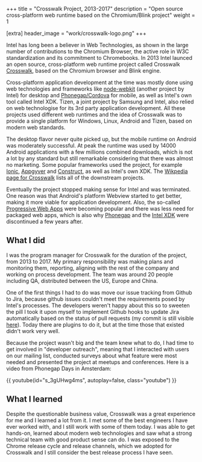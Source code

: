 +++
title = "Crosswalk Project, 2013-2017"
description = "Open source cross-platform web runtime based on the Chromium/Blink project"
weight = 1

[extra]
header_image = "work/crosswalk-logo.png"
+++

Intel has long been a believer in Web Technologies, as shown in the large number of contributions to the Chromium Browser, the active role in W3C standardization and its commitment to Chromebooks. In 2013 Intel launced an open source, cross-platform web runtime project called Crosswalk [Crosswalk](https://github.com/crosswalk-project/crosswalk), based on the Chromium browser and Blink engine. 

Cross-platform application development at the time was mostly done using web technologies and frameworks like [node-webkit](https://nwjs.io/) (another project by Intel) for desktop and [Phonegap/Cordova](https://cordova.apache.org/) for mobile, as well as Intel's own tool called Intel XDK. Tizen, a joint project by Samsung and Intel, also relied on web technologise for its 3rd party application development. All these projects used different web runtimes and the idea of Crosswalk was to provide a single platform for Windows, Linux, Android and Tizen, based on modern web standards. 

The desktop flavor never quite picked up, but the mobile runtime on Android was moderately successful. At peak the runtime was used by 14000 Android applications with a few millions combined downloads, which is not a lot by any standard but still remarkable considering that there was almost no marketing. Some popular frameworks used the project, for example [Ionic](https://ionicframework.com/), [Appgyver](https://www.appgyver.com/) and [Construct](https://www.construct.net/en), as well as Intel's own XDK. The [Wikpedia page for Crosswalk](https://en.wikipedia.org/wiki/Crosswalk_Project) lists all of the downstream projects.


Eventually the project stopped making sense for Intel and was terminated. One reason was that Android's platform Webview started to get better, making it more viable for application development. Also, the so-called [Progressive Web Apps](https://en.wikipedia.org/wiki/Progressive_web_app) were becoming popular and there was less need for packaged web apps, which is also why [Phonegap](https://cordova.apache.org/announcements/2020/08/14/goodbye-phonegap.html) and the [Intel XDK](https://community.intel.com/t5/Software-Archive/RETIRED-Intel-XDK/td-p/1075483) were discontinued a few years after.

## What I did

I was the program manager for Crosswalk for the duration of the project, from 2013 to 2017. My primary responsibility was making plans and monitoring them, reporting, aligning with the rest of the company and working on process development. The team was around 20 people including QA, distributed between the US, Europe and China.

One of the first things I had to do was move our issue tracking from Github to Jira, because github issues couldn't meet the requirements posed by Intel's processes. The developers weren't happy about this so to sweeten the pill I took it upon myself to implement Github hooks to update Jira automatically based on the status of pull requests (my commit is still visible [here](https://github.com/crosswalk-project/crosswalk-github-webhooks/commit/7700ef5540746445163c2f765d1c96e387639d8e)). Today there are plugins to do it, but at the time those that existed didn't work very well.  

Because the project wasn't big and the team knew what to do, I had time to get involved in "developer outreach", meaning that I interacted with users on our mailing list, conducted surveys about what feature were most needed and presented the project at meetups and conferences. Here is a video from Phonegap Days in Amsterdam:

{{ youtube(id="s_3gUHwg4ms", autoplay=false, class="youtube") }}

## What I learned

Despite the questionable business value, Crosswalk was a great experience for me and I learned a lot from it. I met some of the best engineers I have ever worked with, and I still work with some of them today. I was able to get hands-on, learned about modern web technologies and saw what a strong technical team with good product sense can do. I was exposed to the Chrome release cycle and release channels, which we adopted for Crosswalk and I still consider the best release process I have seen.
